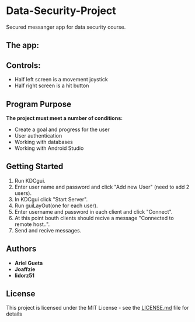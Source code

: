 # Data-Security-Project
 Secured messanger app for data security course.

## The app:


## Controls:
* Half left screen is a movement joystick
* Half right screen is a hit button

## Program Purpose
**The project must meet a number of conditions:**

* Create a goal and progress for the user
* User authentication
* Working with databases
* Working with Android Studio

## Getting Started
1) Run KDCgui.
2) Enter user name and password and click "Add new User" (need to add 2 users).
3) In KDCgui click "Start Server".
4) Run guiLayOut(one for each user).
5) Enter username and password in each client and click "Connect".
6) At this point bouth clients should recive a message "Connected to remote host..".
7) Send and recive messages.

## Authors
* **Ariel Gueta**
* **Joaffzie**
* **lidorz51**

## License
This project is licensed under the MIT License - see the [LICENSE.md](LICENSE.md) file for details
